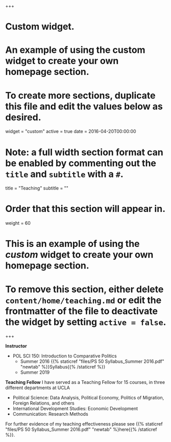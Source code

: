 +++
# Custom widget.
# An example of using the custom widget to create your own homepage section.
# To create more sections, duplicate this file and edit the values below as desired.
widget = "custom"
active = true
date = 2016-04-20T00:00:00

# Note: a full width section format can be enabled by commenting out the `title` and `subtitle` with a `#`.
title = "Teaching"
subtitle = ""

# Order that this section will appear in.
weight = 60

# This is an example of using the *custom* widget to create your own homepage section.

# To remove this section, either delete `content/home/teaching.md` or edit the frontmatter of the file to deactivate the widget by setting `active = false`.

+++

**Instructor**
- POL SCI 150: Introduction to Comparative Politics
  - Summer 2016 {{% staticref "files/PS 50 Syllabus_Summer 2016.pdf" "newtab" %}}Syllabus{{% /staticref %}}
  - Summer 2019

**Teaching Fellow**
I have served as a Teaching Fellow for 15 courses, in three different departments at UCLA
- Political Science: Data Analysis, Political Economy, Politics of Migration, Foreign Relations, and others
- International Development Studies: Economic Development
- Communication: Research Methods

For further evidence of my teaching effectiveness please see {{% staticref "files/PS 50 Syllabus_Summer 2016.pdf" "newtab" %}here{{% /staticref %}}. 
